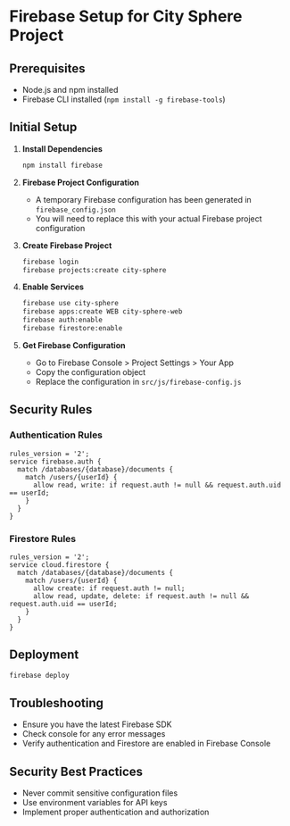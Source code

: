 # Firebase Setup for City Sphere Project

## Prerequisites
- Node.js and npm installed
- Firebase CLI installed (`npm install -g firebase-tools`)

## Initial Setup

1. **Install Dependencies**
   ```bash
   npm install firebase
   ```

2. **Firebase Project Configuration**
   - A temporary Firebase configuration has been generated in `firebase_config.json`
   - You will need to replace this with your actual Firebase project configuration

3. **Create Firebase Project**
   ```bash
   firebase login
   firebase projects:create city-sphere
   ```

4. **Enable Services**
   ```bash
   firebase use city-sphere
   firebase apps:create WEB city-sphere-web
   firebase auth:enable
   firebase firestore:enable
   ```

5. **Get Firebase Configuration**
   - Go to Firebase Console > Project Settings > Your App
   - Copy the configuration object
   - Replace the configuration in `src/js/firebase-config.js`

## Security Rules

### Authentication Rules
```firestore
rules_version = '2';
service firebase.auth {
  match /databases/{database}/documents {
    match /users/{userId} {
      allow read, write: if request.auth != null && request.auth.uid == userId;
    }
  }
}
```

### Firestore Rules
```firestore
rules_version = '2';
service cloud.firestore {
  match /databases/{database}/documents {
    match /users/{userId} {
      allow create: if request.auth != null;
      allow read, update, delete: if request.auth != null && request.auth.uid == userId;
    }
  }
}
```

## Deployment
```bash
firebase deploy
```

## Troubleshooting
- Ensure you have the latest Firebase SDK
- Check console for any error messages
- Verify authentication and Firestore are enabled in Firebase Console

## Security Best Practices
- Never commit sensitive configuration files
- Use environment variables for API keys
- Implement proper authentication and authorization

